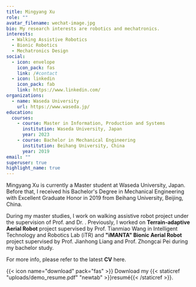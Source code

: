 ```yaml
---
title: Mingyang Xu
role: ""
avatar_filename: wechat-image.jpg
bio: My research interests are robotics and mechatronics.
interests:
  - Walking Assistive Robotics
  - Bionic Robotics
  - Mechatronics Design
social:
  - icon: envelope
    icon_pack: fas
    link: /#contact
  - icon: linkedin
    icon_pack: fab
    link: https://www.linkedin.com/
organizations:
  - name: Waseda University
    url: https://www.waseda.jp/
education:
  courses:
    - course: Master in Information, Production and Systems
      institution: Waseda University, Japan
      year: 2023
    - course: Bachelor in Mechanical Engineering
      institution: Beihang University, China
      year: 2019
email: ""
superuser: true
highlight_name: true
---
```

Mingyang Xu is currently a Master student at Waseda University, Japan. Before that, I received his Bachelor's Degree in Mechanical Engineering with Excellent Graduate Honor in 2019 from Beihang University, Beijing, China.

During my master studies, I work on walking assistive robot project under the supervision of Prof. and Dr. . Previously, I worked on **Terrain-adaptive Aerial Robot** project supervised by Prof. Tianmiao Wang in Intelligent Technology and Robotics Lab (iTR) and **"iMANTA" Bionic Aerial Robot** project supervised by Prof. Jianhong Liang and Prof. Zhongcai Pei during my bachelor study.

For more info, please refer to the latest **[](https://yujie-he.github.io/files/Yujie_HE_Resume.pdf)CV** here.

{{< icon name="download" pack="fas" >}} Download my {{< staticref "uploads/demo_resume.pdf" "newtab" >}}resumé{{< /staticref >}}.